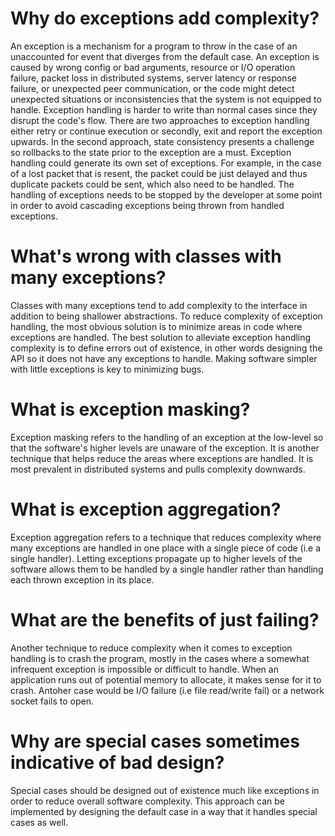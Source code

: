 # Why do exceptions add complexity?

An exception is a mechanism for a program to throw in the
case of an unaccounted for event that diverges from the default case.
An exception is caused by wrong config or bad arguments, resource or I/O
operation failure, packet loss in distributed systems, server latency or
response failure, or unexpected peer communication, or the code might
detect unexpected situations or inconsistencies that the system is not
equipped to handle. Exception handling is harder to write than normal
cases since they disrupt the code's flow. There are two approaches to
exception handling either retry or continue execution or secondly,
exit and report the exception upwards. In the second approach, state
consistency presents a challenge so rollbacks to the state prior to
the exception are a must. Exception handling could generate its own
set of exceptions. For example, in the case of a lost packet that is
resent, the packet could be just delayed and thus duplicate packets
could be sent, which also need to be handled. The handling of exceptions
needs to be stopped by the developer at some point in order to avoid
cascading exceptions being thrown from handled exceptions.

# What's wrong with classes with many exceptions?

Classes with many exceptions tend to add complexity to the interface
in addition to being shallower abstractions. To reduce complexity
of exception handling, the most obvious solution is to minimize
areas in code where exceptions are handled. The best solution to
alleviate exception handling complexity is to define errors out of
existence, in other words designing the API so it does not have any
exceptions to handle. Making software simpler with little exceptions
is key to minimizing bugs.

# What is exception masking?

Exception masking refers to the handling of an exception at the low-level
so that the software's higher levels are unaware of the exception. It is
another technique that helps reduce the areas where exceptions are handled.
It is most prevalent in distributed systems and pulls complexity downwards.

# What is exception aggregation?

Exception aggregation refers to a technique that reduces complexity where
many exceptions are handled in one place with a single piece of code (i.e a single handler).
Letting exceptions propagate up to higher levels of the software allows
them to be handled by a single handler rather than handling each thrown exception
in its place.

# What are the benefits of just failing?

Another technique to reduce complexity when it comes to exception handling
is to crash the program, mostly in the cases where a somewhat infrequent
exception is impossible or difficult to handle. When an application runs
out of potential memory to allocate, it makes sense for it to crash.
Antoher case would be I/O failure (i.e file read/write fail) or a network
socket fails to open.

# Why are special cases sometimes indicative of bad design?

Special cases should be designed out of existence much like exceptions in
order to reduce overall software complexity. This approach can be implemented
by designing the default case in a way that it handles special cases as well.
